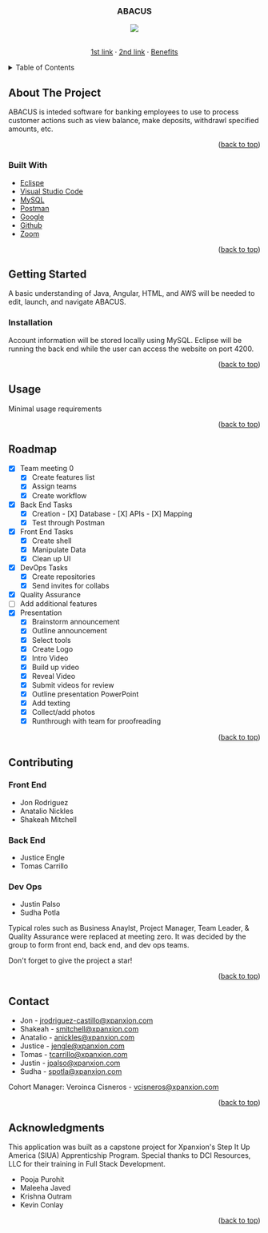 # <div id="top"></div>
<br />
<div align="center">

<h3 align="center">ABACUS</h3>
  <img src="https://www.techfunnel.com/wp-content/uploads/2019/07/12-Digital-Banking-Challenges-and-Opportunities-For-the-Banking-Industry-1.png">

  <p align="center">
    <br />
    <a href="https://www.google.com/search?q=hi+alex!&sxsrf=APq-WBveHwk7TQkUhLdjIJ-ZS-DF2I0wTQ:1649436844712&source=lnms&tbm=isch&sa=X&ved=2ahUKEwiMmNWJ94T3AhXNkmoFHVejA_cQ_AUoAXoECAIQAw&biw=1920&bih=899&dpr=1">1st link</a>
    ·
    <a href="https://movitees.com/shop2/evil-corp-t-shirt">2nd link</a>
    ·
    <a href="https://www.thebalance.com/three-advantages-of-online-banking-2385804">Benefits</a>
  </p>
</div>



<details>
  <summary>Table of Contents</summary>
  <ol>
    <li>
      <a href="#about-the-project">About The Project</a>
      <ul>
        <li><a href="#built-with">Built With</a></li>
      </ul>
    </li>
    <li>
      <a href="#getting-started">Getting Started</a>
      <ul>
        <li><a href="#prerequisites">Prerequisites</a></li>
        <li><a href="#installation">Installation</a></li>
      </ul>
    </li>
    <li><a href="#usage">Usage</a></li>
    <li><a href="#roadmap">Roadmap</a></li>
    <li><a href="#contributing">Contributing</a></li>
    <li><a href="#license">License</a></li>
    <li><a href="#contact">Contact</a></li>
    <li><a href="#acknowledgments">Acknowledgments</a></li>
  </ol>
</details>


## About The Project

 ABACUS is inteded software for banking employees to use to process customer actions such as view balance, make deposits, withdrawl specified amounts, etc.


<p align="right">(<a href="#top">back to top</a>)</p>

### Built With

* [Eclispe](https://www.eclipse.org/ide/)
* [Visual Studio Code](https://code.visualstudio.com/)
* [MySQL](https://www.mysql.com/)
* [Postman](https://www.postman.com/)
* [Google](https://www.google.com/)
* [Github](https://github.com/)
* [Zoom](https://zoom.us/)

<p align="right">(<a href="#top">back to top</a>)</p>




## Getting Started

A basic understanding of Java, Angular, HTML, and AWS will be needed to edit, launch, and navigate ABACUS. 

### Installation

Account information will be stored locally using MySQL. Eclipse will be running the back end while the user can access the website on port 4200.

<p align="right">(<a href="#top">back to top</a>)</p>




## Usage

Minimal usage requirements

<p align="right">(<a href="#top">back to top</a>)</p>




## Roadmap

- [X] Team meeting 0
    - [X] Create features list
    - [X] Assign teams
    - [X] Create workflow
- [X] Back End Tasks
    - [X] Creation
          - [X] Database
          - [X] APIs
          - [X] Mapping
    - [X] Test through Postman
- [X] Front End Tasks
    - [X] Create shell
    - [X] Manipulate Data
    - [X] Clean up UI
- [X] DevOps Tasks
    - [X] Create repositories
    - [X] Send invites for collabs
- [X] Quality Assurance
- [ ] Add additional features
- [X] Presentation
    - [X] Brainstorm announcement
    - [X] Outline announcement
    - [X] Select tools
    - [X] Create Logo
    - [X] Intro Video
    - [X] Build up video
    - [X] Reveal Video
    - [X] Submit videos for review
    - [X] Outline presentation PowerPoint
    - [X] Add texting
    - [X] Collect/add photos
    - [X] Runthrough with team for proofreading

<p align="right">(<a href="#top">back to top</a>)</p>




## Contributing

### Front End
* Jon Rodriguez
* Anatalio Nickles
* Shakeah Mitchell


### Back End
* Justice Engle
* Tomas Carrillo

### Dev Ops
* Justin Palso
* Sudha Potla

Typical roles such as Business Anaylst, Project Manager, Team Leader, & Quality Assurance were replaced at meeting zero. It was decided by the group to form front end, back end, and dev ops teams. 

Don't forget to give the project a star!

<p align="right">(<a href="#top">back to top</a>)</p>


## Contact

* Jon - jrodriguez-castillo@xpanxion.com
* Shakeah - smitchell@xpanxion.com
* Anatalio - anickles@xpanxion.com
* Justice - jengle@xpanxion.com
* Tomas - tcarrillo@xpanxion.com
* Justin - jpalso@xpanxion.com
* Sudha - spotla@xpanxion.com

Cohort Manager: Veroinca Cisneros - vcisneros@xpanxion.com




<p align="right">(<a href="#top">back to top</a>)</p>



## Acknowledgments

This application was built as a capstone project for Xpanxion's Step It Up America (SIUA) Apprenticship Program. Special thanks to DCI Resources, LLC for their training in Full Stack Development.

* Pooja Purohit
* Maleeha Javed
* Krishna Outram
* Kevin Conlay

<p align="right">(<a href="#top">back to top</a>)</p>
